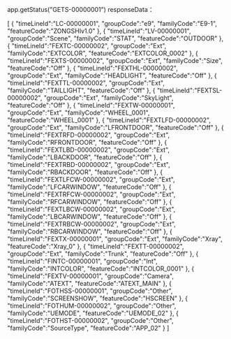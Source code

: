 app.getStatus("GETS-00000001")
responseData：

[
    {
        "timeLineId":"LC-00000001",
        "groupCode":"e9",
        "familyCode":"E9-1",
        "featureCode":"ZONGSHIv1.0"
    },
    {
        "timeLineId":"LV-00000001",
        "groupCode":"Scene",
        "familyCode":"STAT",
        "featureCode":"OUTDOOR"
    },
    {
        "timeLineId":"FEXTC-00000002",
        "groupCode":"Ext",
        "familyCode":"EXTCOLOR",
        "featureCode":"EXTCOLOR_0002"
    },
    {
        "timeLineId":"FEXTS-00000002",
        "groupCode":"Ext",
        "familyCode":"Size",
        "featureCode":"Off"
    },
    {
        "timeLineId":"FEXTHL-00000002",
        "groupCode":"Ext",
        "familyCode":"HEADLIGHT",
        "featureCode":"Off"
    },
    {
        "timeLineId":"FEXTTL-00000002",
        "groupCode":"Ext",
        "familyCode":"TAILLIGHT",
        "featureCode":"Off"
    },
    {
        "timeLineId":"FEXTSL-00000002",
        "groupCode":"Ext",
        "familyCode":"SkyLight",
        "featureCode":"Off"
    },
    {
        "timeLineId":"FEXTW-00000001",
        "groupCode":"Ext",
        "familyCode":"WHEEL_0001",
        "featureCode":"WHEEL_0001"
    },
    {
        "timeLineId":"FEXTLFD-00000002",
        "groupCode":"Ext",
        "familyCode":"LFRONTDOOR",
        "featureCode":"Off"
    },
    {
        "timeLineId":"FEXTRFD-00000002",
        "groupCode":"Ext",
        "familyCode":"RFRONTDOOR",
        "featureCode":"Off"
    },
    {
        "timeLineId":"FEXTLBD-00000002",
        "groupCode":"Ext",
        "familyCode":"LBACKDOOR",
        "featureCode":"Off"
    },
    {
        "timeLineId":"FEXTRBD-00000002",
        "groupCode":"Ext",
        "familyCode":"RBACKDOOR",
        "featureCode":"Off"
    },
    {
        "timeLineId":"FEXTLFCW-00000002",
        "groupCode":"Ext",
        "familyCode":"LFCARWINDOW",
        "featureCode":"Off"
    },
    {
        "timeLineId":"FEXTRFCW-00000002",
        "groupCode":"Ext",
        "familyCode":"RFCARWINDOW",
        "featureCode":"Off"
    },
    {
        "timeLineId":"FEXTLBCW-00000002",
        "groupCode":"Ext",
        "familyCode":"LBCARWINDOW",
        "featureCode":"Off"
    },
    {
        "timeLineId":"FEXTRBCW-00000002",
        "groupCode":"Ext",
        "familyCode":"RBCARWINDOW",
        "featureCode":"Off"
    },
    {
        "timeLineId":"FEXTX-00000001",
        "groupCode":"Ext",
        "familyCode":"Xray",
        "featureCode":"Xray_0"
    },
    {
        "timeLineId":"FEXTT-00000002",
        "groupCode":"Ext",
        "familyCode":"Trunk",
        "featureCode":"Off"
    },
    {
        "timeLineId":"FINTC-00000001",
        "groupCode":"Int",
        "familyCode":"INTCOLOR",
        "featureCode":"INTCOLOR_0001"
    },
    {
        "timeLineId":"FEXTV-00000001",
        "groupCode":"Camera",
        "familyCode":"ATEXT",
        "featureCode":"ATEXT_MAIN"
    },
    {
        "timeLineId":"FOTHSS-00000001",
        "groupCode":"Other",
        "familyCode":"SCREENSHOW",
        "featureCode":"HSCREEN"
    },
    {
        "timeLineId":"FOTHUM-00000002",
        "groupCode":"Other",
        "familyCode":"UEMODE",
        "featureCode":"UEMODE_02"
    },
    {
        "timeLineId":"FOTHST-00000002",
        "groupCode":"Other",
        "familyCode":"SourceType",
        "featureCode":"APP_02"
    }
]